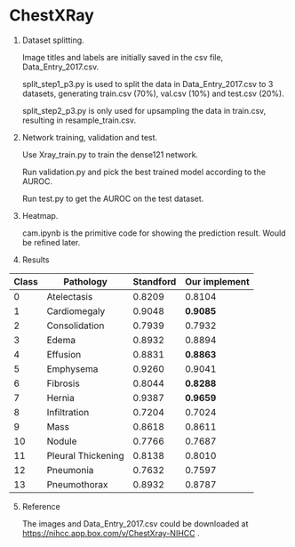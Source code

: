 # ChestXRay

1. Dataset splitting.

   Image titles and labels are initially saved in the csv file, Data_Entry_2017.csv.
   
   split_step1_p3.py is used to split the data in Data_Entry_2017.csv to 3 datasets, generating train.csv (70%), val.csv (10%) and test.csv (20%).
   
   split_step2_p3.py is only used for upsampling the data in train.csv, resulting in resample_train.csv.
2. Network training, validation and test.

   Use Xray_train.py to train the dense121 network.
   
   Run validation.py and pick the best trained model according to the AUROC.
   
   Run test.py to get the AUROC on the test dataset.
   
3. Heatmap.

   cam.ipynb is the primitive code for showing the prediction result. Would be refined later.
   
4. Results

Class    |Pathology |Standford |Our implement
------------ | ------------- |--------------|------------
0|Atelectasis |   0.8209 |0.8104 
1|Cardiomegaly |   0.9048 |**0.9085**
2|Consolidation |  0.7939 |0.7932
3|Edema|   0.8932 |0.8894
4|Effusion |   0.8831 |**0.8863**
5|Emphysema |   0.9260 |0.9041
6|Fibrosis |   0.8044 |**0.8288**
7|Hernia |   0.9387 |**0.9659**
8|Infiltration |   0.7204 |0.7024
9|Mass |  0.8618 |0.8611
10|Nodule |  0.7766 |0.7687
11|Pleural Thickening |   0.8138 |0.8010
12|Pneumonia |  0.7632 |0.7597
13|Pneumothorax |   0.8932 |0.8787

5. Reference

   The images and Data_Entry_2017.csv could be downloaded at https://nihcc.app.box.com/v/ChestXray-NIHCC .
   
